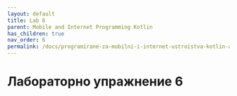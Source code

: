 ```yaml
---
layout: default
title: Lab 6
parent: Mobile and Internet Programming Kotlin
has_children: true
nav_order: 6
permalink: /docs/programirane-za-mobilni-i-internet-ustroistva-kotlin-аео/laboratorno-uprazhnenie-6
---
```


# Лабораторно упражнение 6
